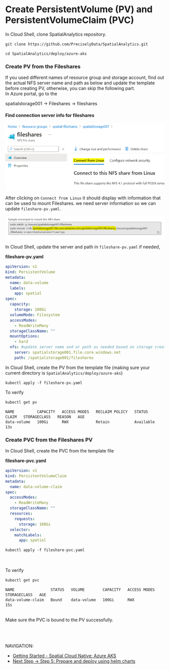 # Create PersistentVolume (PV) and PersistentVolumeClaim (PVC)

In Cloud Shell, clone SpatialAnalytics repository.

```shell
git clone https://github.com/PreciselyData/SpatialAnalytics.git
```

```shell
cd SpatialAnalytics/deploy/azure-aks
```


### Create PV from the Fileshares

If you used different names of resource group and storage account, find
out the actual NFS server name and path as below and update the template
before creating PV, otherwise, you can skip the following part.\
In Azure portal, go to the 

spatialstorage001 → Fileshares → fileshares

#### Find connection server info for fileshares

![Fileshares connect from linux](images/file-shares-connect.png "Fileshares connect from linux")

After clicking on `Connect from Linux` it should display with information that can be used to mount Fileshares. 
we need server information so we can update `fileshare-pv.yaml`.

![Fileshares connect from linux server info](images/file-shares-connect-string.png "Fileshares connect from linux  server info")



In Cloud Shell, update the server and path in `fileshare-pv.yaml` if
needed,

**fileshare-pv.yaml**

```yaml
apiVersion: v1
kind: PersistentVolume
metadata:
  name: data-volume
  labels:
    app: spatial
spec:
  capacity:
    storage: 100Gi
  volumeMode: Filesystem
  accessModes:
    - ReadWriteMany
  storageClassName: ""
  mountOptions:
    - hard
  nfs: #update server name and or path as needed based on storage creation
    server: spatialstorage001.file.core.windows.net
    path: /spatialstorage001/fileshares
```

In Cloud Shell, create the PV from the template file (making sure your
current directory is `SpatialAnalytics/deploy/azure-aks`)

```shell
kubectl apply -f fileshare-pv.yaml
```

To verify

```shell
kubectl get pv
```

```shell
NAME          CAPACITY   ACCESS MODES   RECLAIM POLICY   STATUS      CLAIM   STORAGECLASS   REASON   AGE
data-volume   100Gi      RWX            Retain           Available                                   13s
```



### Create PVC from the Fileshares PV

In Cloud Shell, create the PVC from the template file

**fileshare-pvc.yaml**
```yaml
apiVersion: v1
kind: PersistentVolumeClaim
metadata:
  name: data-volume-claim
spec:
  accessModes:
    - ReadWriteMany
  storageClassName: ""
  resources:
    requests:
      storage: 100Gi
  selector: 
    matchLabels: 
      app: spatial
```

```shell
kubectl apply -f fileshare-pvc.yaml
```
\
\
To verify

```shell
kubectl get pvc
```
```shell
NAME                STATUS   VOLUME        CAPACITY   ACCESS MODES   STORAGECLASS   AGE
data-volume-claim   Bound    data-volume   100Gi      RWX                           15s
```

\
Make sure the PVC is bound to the PV successfully.

\
\
\
NAVIGATION:

- [Getting Started - Spatial Cloud Native: Azure AKS](README.md)
- [Next Step -> Step 5: Prepare and deploy using helm charts](prepare_and_deploy_using_helm_charts.md)
